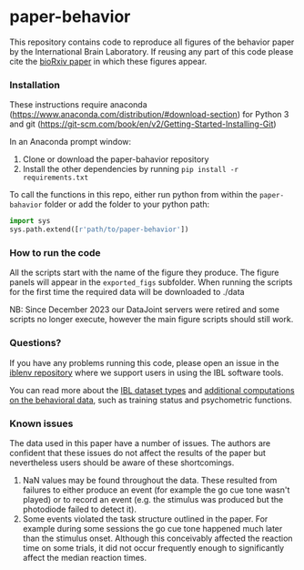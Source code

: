 # paper-behavior
This repository contains code to reproduce all figures of the behavior paper by the International Brain Laboratory. If reusing any part of this code please cite the [bioRxiv paper](https://www.biorxiv.org/content/10.1101/2020.01.17.909838v2) in which these figures appear. 

### Installation
These instructions require anaconda (https://www.anaconda.com/distribution/#download-section) for Python 3 and git (https://git-scm.com/book/en/v2/Getting-Started-Installing-Git)

In an Anaconda prompt window:
1. Clone or download the paper-bahavior repository
2. Install the other dependencies by running `pip install -r requirements.txt`

To call the functions in this repo, either run python from within the `paper-bahavior` folder or
add the folder to your python path: 
```python
import sys
sys.path.extend([r'path/to/paper-behavior'])
```

### How to run the code
All the scripts start with the name of the figure they produce. The figure panels will appear in the `exported_figs` subfolder.  When running the scripts for the first time the required data will be downloaded to ./data

NB: Since December 2023 our DataJoint servers were retired and some scripts no longer execute, however the main figure scripts should still work.

### Questions?
If you have any problems running this code, please open an issue in the [iblenv repository](https://github.com/int-brain-lab/iblenv/issues) where we support users in using the IBL software tools.

You can read more about the [IBL dataset types](https://docs.google.com/spreadsheets/d/1ieLXRPLLSgUKcLvFkrqizfZl5HjdfE6bQ2KLBCRmjQo/edit#gid=1097679410) and [additional computations on the behavioral data](data.internationalbrainlab.org), such as training status and psychometric functions.

### Known issues
The data used in this paper have a number of issues.  The authors are confident that these issues
do not affect the results of the paper but nevertheless users should be aware of these
shortcomings.
  
1. NaN values may be found throughout the data.  These resulted from failures to either produce
 an event (for example the go cue tone wasn't played) or to record an event (e.g. the stimulus was
 produced but the photodiode failed to detect it).
2. Some events violated the task structure outlined in the paper.  For example during some sessions
 the go cue tone happened much later than the stimulus onset.  Although this conceivably
 affected the reaction time on some trials, it did not occur frequently enough to
 significantly affect the median reaction times.
